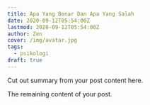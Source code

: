 ```yaml
---
title: Apa Yang Benar Dan Apa Yang Salah
date: 2020-09-12T05:54:00Z
lastmod: 2020-09-12T05:54:00Z
author: Zen
cover: /img/avatar.jpg
tags:
  - psikologi
draft: true
---
```


Cut out summary from your post content here.

<!--more-->

The remaining content of your post.

